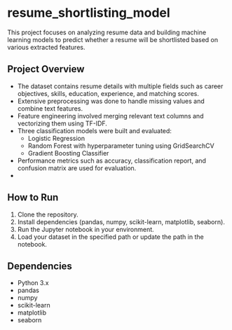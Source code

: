 # resume_shortlisting_model
This project focuses on analyzing resume data and building machine learning models to predict whether a resume will be shortlisted based on various extracted features.
## Project Overview
- The dataset contains resume details with multiple fields such as career objectives, skills, education, experience, and matching scores.
- Extensive preprocessing was done to handle missing values and combine text features.
- Feature engineering involved merging relevant text columns and vectorizing them using TF-IDF.
- Three classification models were built and evaluated:
  - Logistic Regression
  - Random Forest with hyperparameter tuning using GridSearchCV
  - Gradient Boosting Classifier
- Performance metrics such as accuracy, classification report, and confusion matrix are used for evaluation.
- 
## How to Run

1. Clone the repository.
2. Install dependencies (pandas, numpy, scikit-learn, matplotlib, seaborn).
3. Run the Jupyter notebook in your environment.
4. Load your dataset in the specified path or update the path in the notebook.

## Dependencies

- Python 3.x
- pandas
- numpy
- scikit-learn
- matplotlib
- seaborn
